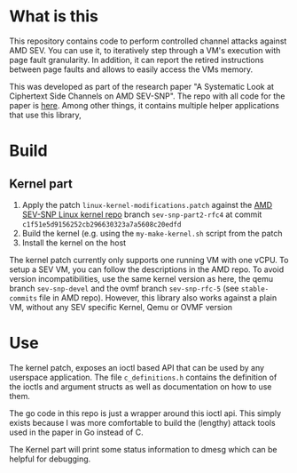 # What is this

This repository contains code to perform controlled channel
attacks against AMD SEV. You can use it, to iteratively step
through a VM's execution with page fault granularity.
In addition, it can report the retired instructions between
page faults and allows to easily access the VMs memory.

This was developed as part of the  research paper "A Systematic Look at Ciphertext Side Channels on AMD SEV-SNP".
The repo with all code for the paper is [here](https://github.com/UzL-ITS/sev-ciphertext-side-channels).
Among other things, it contains multiple helper applications that use 
this library, 

# Build

## Kernel part

1) Apply the patch `linux-kernel-modifications.patch` against the [AMD SEV-SNP Linux kernel repo](https://github.com/AMDESE/AMDSEV/tree/sev-snp-devel) branch `sev-snp-part2-rfc4` at commit `c1f51e5d9156252cb296630323a7a5608c20edfd`
2) Build the kernel (e.g. using the `my-make-kernel.sh` script from the patch
3) Install the kernel on the host

The kernel patch currently only supports one running VM with one vCPU.
To setup a SEV VM, you can follow the descriptions in the AMD repo.
To avoid version incompatibilities, use the same kernel version as here,
the qemu branch `sev-snp-devel` and the ovmf branch `sev-snp-rfc-5`
(see `stable-commits` file in AMD repo).
However, this library also works against a plain VM, without any SEV
specific Kernel, Qemu or OVMF version

# Use
The kernel patch, exposes an ioctl based API that can be used by 
any userspace application. The file `c_definitions.h` contains
the definition of the ioctls and argument structs as well as
documentation on how to use them.

The go code in this repo is just a wrapper around this ioctl
api. This simply exists because I was more
comfortable to build the (lengthy) attack tools
used in the paper in Go instead of C.

The Kernel part will print some status information to dmesg
which can be helpful for debugging.

